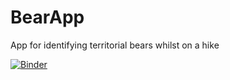 # BearApp
App for identifying territorial bears whilst on a hike

[![Binder](https://mybinder.org/badge_logo.svg)](https://mybinder.org/v2/gh/AreloTanoh/BearApp/HEAD?urlpath=%2Fvoila%2Frender%2FBear_app-v1.ipynb)
